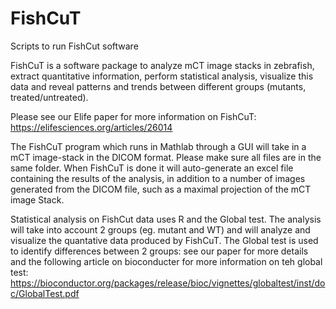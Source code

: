# FishCuT
Scripts to run FishCut software 

FishCuT is a software package to analyze mCT image stacks in zebrafish, extract quantitative information, perform statistical analysis, visualize this data and reveal patterns and trends between different groups (mutants, treated/untreated).

Please see our Elife paper for more information on FishCuT:
https://elifesciences.org/articles/26014

The FishCuT program which runs in Mathlab through a GUI will take in a mCT image-stack in the DICOM format. Please make sure all files are in the same folder. When FishCuT is done it will auto-generate an excel file containing the results of the analysis, in addition to a number of images generated from the DICOM file, such as a maximal projection of the mCT image Stack.

Statistical analysis on FishCut data uses R and the Global test. The analysis will take into account 2 groups (eg. mutant and WT) and will analyze and visualize the quantative data produced by FishCuT. The Global test is used to identify differences between 2 groups: see our paper for more details and the following article on bioconducter for more information on teh global test: https://bioconductor.org/packages/release/bioc/vignettes/globaltest/inst/doc/GlobalTest.pdf

